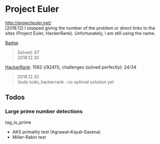 # Project Euler
http://projecteuler.net/    
[2018.12] I stopped giving the number of the problem or direct links to the sites (Project Euler, HackerRank). Unfortunately, I am still using the name.

[Badge](http://projecteuler.net/profile/landron.png)
> Solved: 47    
> 2018.12.30

[HackerRank](https://www.hackerrank.com/contests/projecteuler/challenges): 1582 (/92411), challenges (solved perfectly): 24/34
> 2018.12.30  
\todo todo_hackerrank : no optimal solution yet

## Todos

### Large prime number detections   
tag_is_prime
- AKS primality test (Agrawal–Kayal–Saxena)
- Miller-Rabin test
